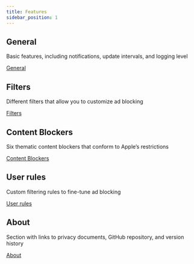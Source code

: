 ```yaml
---
title: Features
sidebar_position: 1
---
```


## General

Basic features, including notifications, update intervals, and logging level

[General](adguard-for-safari/features/general.md)

## Filters

Different filters that allow you to customize ad blocking

[Filters](/adguard-for-safari/features/filters.md)

## Content Blockers

Six thematic content blockers that conform to Apple’s restrictions

[Content Blockers](/adguard-for-safari/features/content-blockers/content-blockers.md)

## User rules

Custom filtering rules to fine-tune ad blocking

[User rules](/adguard-for-safari/features/rules.md)

## About

Section with links to privacy documents, GitHub repository, and version history

[About](/adguard-for-safari/features/about.md)
